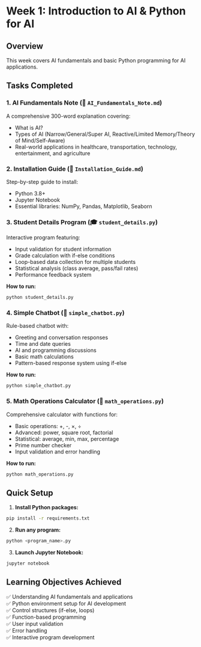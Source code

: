# Week 1: Introduction to AI & Python for AI

## Overview
This week covers AI fundamentals and basic Python programming for AI applications.

## Tasks Completed

### 1. AI Fundamentals Note (📝 `AI_Fundamentals_Note.md`)
A comprehensive 300-word explanation covering:
- What is AI?
- Types of AI (Narrow/General/Super AI, Reactive/Limited Memory/Theory of Mind/Self-Aware)
- Real-world applications in healthcare, transportation, technology, entertainment, and agriculture

### 2. Installation Guide (🔧 `Installation_Guide.md`)
Step-by-step guide to install:
- Python 3.8+
- Jupyter Notebook
- Essential libraries: NumPy, Pandas, Matplotlib, Seaborn

### 3. Student Details Program (🎓 `student_details.py`)
Interactive program featuring:
- Input validation for student information
- Grade calculation with if-else conditions
- Loop-based data collection for multiple students
- Statistical analysis (class average, pass/fail rates)
- Performance feedback system

**How to run:**
```bash
python student_details.py
```

### 4. Simple Chatbot (🤖 `simple_chatbot.py`)
Rule-based chatbot with:
- Greeting and conversation responses
- Time and date queries
- AI and programming discussions
- Basic math calculations
- Pattern-based response system using if-else

**How to run:**
```bash
python simple_chatbot.py
```

### 5. Math Operations Calculator (🧮 `math_operations.py`)
Comprehensive calculator with functions for:
- Basic operations: +, -, ×, ÷
- Advanced: power, square root, factorial
- Statistical: average, min, max, percentage
- Prime number checker
- Input validation and error handling

**How to run:**
```bash
python math_operations.py
```

## Quick Setup

1. **Install Python packages:**
```bash
pip install -r requirements.txt
```

2. **Run any program:**
```bash
python <program_name>.py
```

3. **Launch Jupyter Notebook:**
```bash
jupyter notebook
```

## Learning Objectives Achieved
✅ Understanding AI fundamentals and applications  
✅ Python environment setup for AI development  
✅ Control structures (if-else, loops)  
✅ Function-based programming  
✅ User input validation  
✅ Error handling  
✅ Interactive program development 
